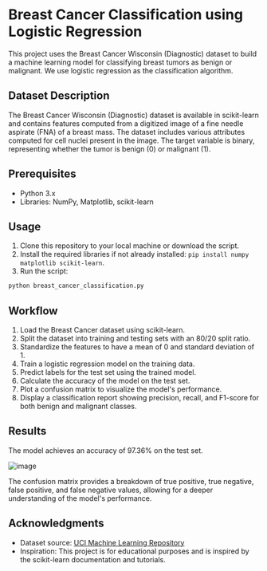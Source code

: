 # Breast Cancer Classification using Logistic Regression

This project uses the Breast Cancer Wisconsin (Diagnostic) dataset to build a machine learning model for classifying breast tumors as benign or malignant. We use logistic regression as the classification algorithm.

## Dataset Description

The Breast Cancer Wisconsin (Diagnostic) dataset is available in scikit-learn and contains features computed from a digitized image of a fine needle aspirate (FNA) of a breast mass. The dataset includes various attributes computed for cell nuclei present in the image. The target variable is binary, representing whether the tumor is benign (0) or malignant (1).

## Prerequisites

- Python 3.x
- Libraries: NumPy, Matplotlib, scikit-learn

## Usage

1. Clone this repository to your local machine or download the script.
2. Install the required libraries if not already installed: `pip install numpy matplotlib scikit-learn`.
3. Run the script:

```bash
python breast_cancer_classification.py
```

## Workflow

1. Load the Breast Cancer dataset using scikit-learn.
2. Split the dataset into training and testing sets with an 80/20 split ratio.
3. Standardize the features to have a mean of 0 and standard deviation of 1.
4. Train a logistic regression model on the training data.
5. Predict labels for the test set using the trained model.
6. Calculate the accuracy of the model on the test set.
7. Plot a confusion matrix to visualize the model's performance.
8. Display a classification report showing precision, recall, and F1-score for both benign and malignant classes.

## Results

The model achieves an accuracy of 97.36% on the test set.

![image](https://github.com/Sbt07/Breast_Cancer_Analysis/assets/93910804/8a7f5a5d-cd38-4c1d-a9a4-85f968a3fcb4)


The confusion matrix provides a breakdown of true positive, true negative, false positive, and false negative values, allowing for a deeper understanding of the model's performance.

## Acknowledgments

- Dataset source: [UCI Machine Learning Repository](https://archive.ics.uci.edu/ml/datasets/Breast+Cancer+Wisconsin+%28Diagnostic%29)
- Inspiration: This project is for educational purposes and is inspired by the scikit-learn documentation and tutorials.
